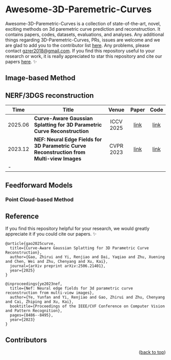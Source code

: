 # Awesome-3D-Paremetric-Curves
Awesome-3D-Paremetric-Curves is a collection of state-of-the-art, novel, exciting methods on 3d paremetric curve prediction and reconstruction. It contains papers, codes, datasets, evaluations, and analyses. Any additional things regarding 3D-Paremetric-Curves, PRs, issues are welcome and we are glad to add you to the contributor list [here](#contributors). Any problems, please contact gzrer2018@gmail.com. If you find this repository useful to your research or work, it is really appreciated to star this repository and cite our papers [here](#Reference). :sparkles:




## Image-based Method

## NERF/3DGS reconstruction

| Time    | Title                                                        | Venue |                  Paper                   |                             Code                             |
| ------- | ------------------------------------------------------------ | :---: | :--------------------------------------: | :----------------------------------------------------------: |
| 2025.06 | **Curve-Aware Gaussian Splatting for 3D Parametric Curve Reconstruction** | ICCV 2025  | [link](https://arxiv.org/abs/2506.21401) | [link](https://github.com/zhirui-gao/Curve-Gaussian) |
| 2023.12| **NEF: Neural Edge Fields for 3D Parametric Curve Reconstruction from Multi-view Images**| CVPR 2023| [link]([https://arxiv.org/abs/2506.21401])| [link](https://github.com/yunfan1202/NEF_code) |
 |- |





## Feedforward Models

### Point Cloud-based Method



## Reference

If you find this repository helpful for your research, we would greatly appreciate it if you could cite our papers. :sparkles:

```
@article{gao2025curve,
  title={Curve-Aware Gaussian Splatting for 3D Parametric Curve Reconstruction},
  author={Gao, Zhirui and Yi, Renjiao and Dai, Yaqiao and Zhu, Xuening and Chen, Wei and Zhu, Chenyang and Xu, Kai},
  journal={arXiv preprint arXiv:2506.21401},
  year={2025}
}

@inproceedings{ye2023nef,
  title={Nef: Neural edge fields for 3d parametric curve reconstruction from multi-view images},
  author={Ye, Yunfan and Yi, Renjiao and Gao, Zhirui and Zhu, Chenyang and Cai, Zhiping and Xu, Kai},
  booktitle={Proceedings of the IEEE/CVF Conference on Computer Vision and Pattern Recognition},
  pages={8486--8495},
  year={2023}
}

```


## Contributors


<p align="right">(<a href="#top">back to top</a>)</p>

